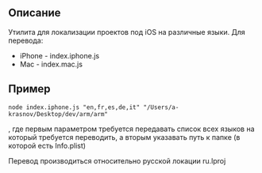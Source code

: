 ## Описание

Утилита для локализации проектов под iOS на различные языки. Для перевода:
* iPhone - index.iphone.js
* Mac - index.mac.js

## Пример

```
node index.iphone.js "en,fr,es,de,it" "/Users/a-krasnov/Desktop/dev/arm/arm"
```
, где первым параметром требуется передавать список всех языков на который требуется переводить, а вторым указавать путь к папке (в которой есть Info.plist)

Перевод производиться относительно русской локации ru.lproj